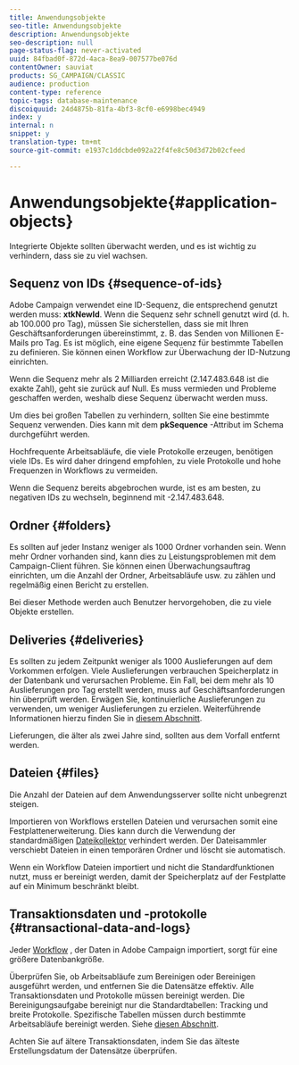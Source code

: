 ```yaml
---
title: Anwendungsobjekte
seo-title: Anwendungsobjekte
description: Anwendungsobjekte
seo-description: null
page-status-flag: never-activated
uuid: 84fbad0f-872d-4aca-8ea9-007577be076d
contentOwner: sauviat
products: SG_CAMPAIGN/CLASSIC
audience: production
content-type: reference
topic-tags: database-maintenance
discoiquuid: 24d4875b-81fa-4bf3-8cf0-e6998bec4949
index: y
internal: n
snippet: y
translation-type: tm+mt
source-git-commit: e1937c1ddcbde092a22f4fe8c50d3d72b02cfeed

---
```



# Anwendungsobjekte{#application-objects}

Integrierte Objekte sollten überwacht werden, und es ist wichtig zu verhindern, dass sie zu viel wachsen.

## Sequenz von IDs {#sequence-of-ids}

Adobe Campaign verwendet eine ID-Sequenz, die entsprechend genutzt werden muss: **xtkNewId**. Wenn die Sequenz sehr schnell genutzt wird (d. h. ab 100.000 pro Tag), müssen Sie sicherstellen, dass sie mit Ihren Geschäftsanforderungen übereinstimmt, z. B. das Senden von Millionen E-Mails pro Tag. Es ist möglich, eine eigene Sequenz für bestimmte Tabellen zu definieren. Sie können einen Workflow zur Überwachung der ID-Nutzung einrichten.

Wenn die Sequenz mehr als 2 Milliarden erreicht (2.147.483.648 ist die exakte Zahl), geht sie zurück auf Null. Es muss vermieden und Probleme geschaffen werden, weshalb diese Sequenz überwacht werden muss.

Um dies bei großen Tabellen zu verhindern, sollten Sie eine bestimmte Sequenz verwenden. Dies kann mit dem **pkSequence** -Attribut im Schema durchgeführt werden.

Hochfrequente Arbeitsabläufe, die viele Protokolle erzeugen, benötigen viele IDs. Es wird daher dringend empfohlen, zu viele Protokolle und hohe Frequenzen in Workflows zu vermeiden.

Wenn die Sequenz bereits abgebrochen wurde, ist es am besten, zu negativen IDs zu wechseln, beginnend mit -2.147.483.648.

## Ordner {#folders}

Es sollten auf jeder Instanz weniger als 1000 Ordner vorhanden sein. Wenn mehr Ordner vorhanden sind, kann dies zu Leistungsproblemen mit dem Campaign-Client führen. Sie können einen Überwachungsauftrag einrichten, um die Anzahl der Ordner, Arbeitsabläufe usw. zu zählen und regelmäßig einen Bericht zu erstellen.

Bei dieser Methode werden auch Benutzer hervorgehoben, die zu viele Objekte erstellen.

## Deliveries {#deliveries}

Es sollten zu jedem Zeitpunkt weniger als 1000 Auslieferungen auf dem Vorkommen erfolgen. Viele Auslieferungen verbrauchen Speicherplatz in der Datenbank und verursachen Probleme. Ein Fall, bei dem mehr als 10 Auslieferungen pro Tag erstellt werden, muss auf Geschäftsanforderungen hin überprüft werden. Erwägen Sie, kontinuierliche Auslieferungen zu verwenden, um weniger Auslieferungen zu erzielen. Weiterführende Informationen hierzu finden Sie in [diesem Abschnitt](../../workflow/using/continuous-delivery.md).

Lieferungen, die älter als zwei Jahre sind, sollten aus dem Vorfall entfernt werden.

## Dateien {#files}

Die Anzahl der Dateien auf dem Anwendungsserver sollte nicht unbegrenzt steigen.

Importieren von Workflows erstellen Dateien und verursachen somit eine Festplattenerweiterung. Dies kann durch die Verwendung der standardmäßigen [Dateikollektor](../../workflow/using/file-collector.md) verhindert werden. Der Dateisammler verschiebt Dateien in einen temporären Ordner und löscht sie automatisch.

Wenn ein Workflow Dateien importiert und nicht die Standardfunktionen nutzt, muss er bereinigt werden, damit der Speicherplatz auf der Festplatte auf ein Minimum beschränkt bleibt.

## Transaktionsdaten und -protokolle {#transactional-data-and-logs}

Jeder [Workflow](../../workflow/using/executing-a-workflow.md#work-table) , der Daten in Adobe Campaign importiert, sorgt für eine größere Datenbankgröße.

Überprüfen Sie, ob Arbeitsabläufe zum Bereinigen oder Bereinigen ausgeführt werden, und entfernen Sie die Datensätze effektiv. Alle Transaktionsdaten und Protokolle müssen bereinigt werden. Die Bereinigungsaufgabe bereinigt nur die Standardtabellen: Tracking und breite Protokolle. Spezifische Tabellen müssen durch bestimmte Arbeitsabläufe bereinigt werden. Siehe [diesen Abschnitt](../../workflow/using/monitoring-workflow-execution.md#purging-the-logs).

Achten Sie auf ältere Transaktionsdaten, indem Sie das älteste Erstellungsdatum der Datensätze überprüfen.

